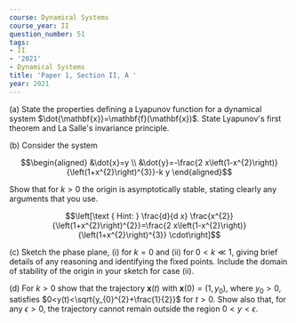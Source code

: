 ```yaml
---
course: Dynamical Systems
course_year: II
question_number: 51
tags:
- II
- '2021'
- Dynamical Systems
title: 'Paper 1, Section II, A '
year: 2021
---
```




(a) State the properties defining a Lyapunov function for a dynamical system $\dot{\mathbf{x}}=\mathbf{f}(\mathbf{x})$. State Lyapunov's first theorem and La Salle's invariance principle.

(b) Consider the system

$$\begin{aligned}
&\dot{x}=y \\
&\dot{y}=-\frac{2 x\left(1-x^{2}\right)}{\left(1+x^{2}\right)^{3}}-k y
\end{aligned}$$

Show that for $k>0$ the origin is asymptotically stable, stating clearly any arguments that you use.

$$\left[\text { Hint: } \frac{d}{d x} \frac{x^{2}}{\left(1+x^{2}\right)^{2}}=\frac{2 x\left(1-x^{2}\right)}{\left(1+x^{2}\right)^{3}} \cdot\right]$$

(c) Sketch the phase plane, (i) for $k=0$ and (ii) for $0<k \ll 1$, giving brief details of any reasoning and identifying the fixed points. Include the domain of stability of the origin in your sketch for case (ii).

(d) For $k>0$ show that the trajectory $\mathbf{x}(t)$ with $\mathbf{x}(0)=\left(1, y_{0}\right)$, where $y_{0}>0$, satisfies $0<y(t)<\sqrt{y_{0}^{2}+\frac{1}{2}}$ for $t>0$. Show also that, for any $\epsilon>0$, the trajectory cannot remain outside the region $0<y<\epsilon$.